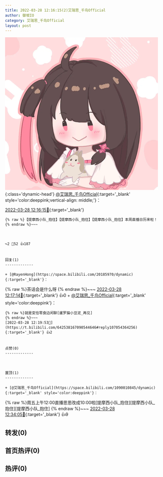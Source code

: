 ```yaml
---
title: 2022-03-28 12:16:15(2)艾瑞思_千鸟Official
author: 御坂IO
category: 艾瑞思_千鸟Official
layout: post
---
```


![img](/images/7e08840c56f251de28bdf766b647bd5fe9a5d50a.jpg){:class='dynamic-head'}
[@艾瑞思_千鸟Official](https://space.bilibili.com/1090010845/dynamic){:target='_blank' style='color:deeppink;vertical-align: middle;'}：

[2022-03-28 12:16:15🔗](https://t.bilibili.com/642538167090544646){:target='_blank'}

~~~
{% raw %}【提摩西小队_抱住】【提摩西小队_抱住】【提摩西小队_抱住】本周直播日历来啦！
{% endraw %}~~~



↪️2 💬52 👍187


回复(1)
-------------

+ [@RayenHong](https://space.bilibili.com/20185970/dynamic){:target='_blank'}：
~~~
{% raw %}茶话会是什么呀
{% endraw %}~~~
[2022-03-28 12:17:14🔗](https://t.bilibili.com/642538167090544646#reply107054055728){:target='_blank'} 👍0
    + [@艾瑞思_千鸟Official](https://space.bilibili.com/1090010845/dynamic){:target='_blank' style='color:deeppink'}：
~~~
{% raw %}就是变恰零食边闲聊[暹罗猫小豆泥_再见]
{% endraw %}~~~
[2022-03-28 12:19:53🔗](https://t.bilibili.com/642538167090544646#reply107054364256){:target='_blank'} 👍2


点赞(0)
-------------



置顶(1)
-------------

+ [@艾瑞思_千鸟Official](https://space.bilibili.com/1090010845/dynamic){:target='_blank' style='color:deeppink'}：
~~~
{% raw %}周五上午12:00直播思思改成10:00啦[提摩西小队_抱住][提摩西小队_抱住][提摩西小队_抱住]
{% endraw %}~~~
[2022-03-28 12:34:05🔗](https://t.bilibili.com/642538167090544646#reply107056099712){:target='_blank'} 👍9


转发(0)
-------------



首页热评(0)
-------------



热评(0)
-------------



